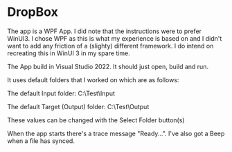 # DropBox

The app is a WPF App. I did note that the instructions were to prefer WinUI3. I chose WPF as this is what my experience is based
on and I didn't want to add any friction of a (slighty) different framework. I do intend on recreating this in WinUI 3 in my spare time.

The App build in Visual Studio 2022. It should just open, build and run. 

It uses default folders that I worked on which are as follows:

The default Input folder:
C:\Test\Input

The default Target (Output) folder:
C:\Test\Output

These values can be changed with the Select Folder button(s)

When the app starts there's a trace message "Ready...". I've also got a Beep when a file has synced.